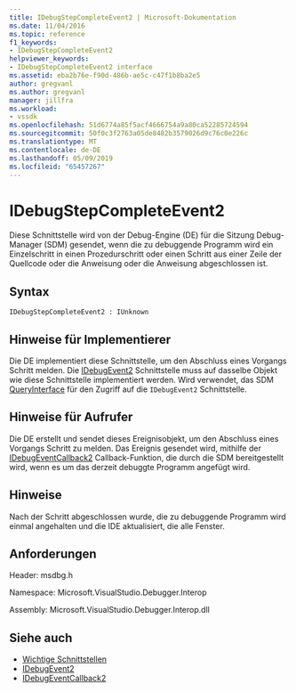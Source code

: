 ```yaml
---
title: IDebugStepCompleteEvent2 | Microsoft-Dokumentation
ms.date: 11/04/2016
ms.topic: reference
f1_keywords:
- IDebugStepCompleteEvent2
helpviewer_keywords:
- IDebugStepCompleteEvent2 interface
ms.assetid: eba2b76e-f90d-486b-ae5c-c47f1b8ba2e5
author: gregvanl
ms.author: gregvanl
manager: jillfra
ms.workload:
- vssdk
ms.openlocfilehash: 51d6774a85f5acf4666754a9a80ca52285724594
ms.sourcegitcommit: 50f0c3f2763a05de8482b3579026d9c76c0e226c
ms.translationtype: MT
ms.contentlocale: de-DE
ms.lasthandoff: 05/09/2019
ms.locfileid: "65457267"
---
```

# <a name="idebugstepcompleteevent2"></a>IDebugStepCompleteEvent2
Diese Schnittstelle wird von der Debug-Engine (DE) für die Sitzung Debug-Manager (SDM) gesendet, wenn die zu debuggende Programm wird ein Einzelschritt in einen Prozedurschritt oder einen Schritt aus einer Zeile der Quellcode oder die Anweisung oder die Anweisung abgeschlossen ist.

## <a name="syntax"></a>Syntax

```
IDebugStepCompleteEvent2 : IUnknown
```

## <a name="notes-for-implementers"></a>Hinweise für Implementierer
 Die DE implementiert diese Schnittstelle, um den Abschluss eines Vorgangs Schritt melden. Die [IDebugEvent2](../../../extensibility/debugger/reference/idebugevent2.md) Schnittstelle muss auf dasselbe Objekt wie diese Schnittstelle implementiert werden. Wird verwendet, das SDM [QueryInterface](/cpp/atl/queryinterface) für den Zugriff auf die `IDebugEvent2` Schnittstelle.

## <a name="notes-for-callers"></a>Hinweise für Aufrufer
 Die DE erstellt und sendet dieses Ereignisobjekt, um den Abschluss eines Vorgangs Schritt zu melden. Das Ereignis gesendet wird, mithilfe der [IDebugEventCallback2](../../../extensibility/debugger/reference/idebugeventcallback2.md) Callback-Funktion, die durch die SDM bereitgestellt wird, wenn es um das derzeit debuggte Programm angefügt wird.

## <a name="remarks"></a>Hinweise
 Nach der Schritt abgeschlossen wurde, die zu debuggende Programm wird einmal angehalten und die IDE aktualisiert, die alle Fenster.

## <a name="requirements"></a>Anforderungen
 Header: msdbg.h

 Namespace: Microsoft.VisualStudio.Debugger.Interop

 Assembly: Microsoft.VisualStudio.Debugger.Interop.dll

## <a name="see-also"></a>Siehe auch
- [Wichtige Schnittstellen](../../../extensibility/debugger/reference/core-interfaces.md)
- [IDebugEvent2](../../../extensibility/debugger/reference/idebugevent2.md)
- [IDebugEventCallback2](../../../extensibility/debugger/reference/idebugeventcallback2.md)